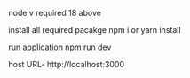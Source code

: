 node v required 18 above

install all required pacakge
npm i or yarn install

run application
npm run dev

host URL- http://localhost:3000
